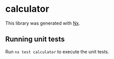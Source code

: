 # calculator

This library was generated with [Nx](https://nx.dev).

## Running unit tests

Run `nx test calculator` to execute the unit tests.
